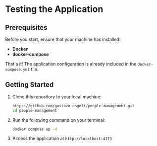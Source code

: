 # Testing the Application

## Prerequisites

Before you start, ensure that your machine has installed:
- **Docker**
- **docker-compose**

That's it! The application configuration is already included in the `docker-compose.yml` file.

## Getting Started

1. Clone this repository to your local machine: 
	```bash
	https://github.com/gustavo-angeli/people-management.git
	cd people-management
	```
2. Run the following command on your terminal:
	```bash
	docker compose up -d
	```
3. Access the application at `http://localhost:4173`